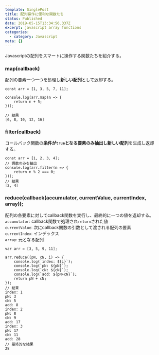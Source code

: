 ```yaml
---
template: SinglePost
title: 配列操作に便利な関数たち
status: Published
date: 2019-05-15T13:34:56.337Z
excerpt: javascript array functions
categories:
  - category: Javascript
meta: {}
---
```

Javascriptの配列をスマートに操作する関数たちを紹介する。

### map(callback)
配列の要素一つ一つを処理し**新しい配列**として返却する。
```
const arr = [1, 3, 5, 7, 11];

console.log(arr.map(n => {
    return n + 5;
}));

// 結果
[6, 8, 10, 12, 16]
```

### filter(callback)
コールバック関数の**条件が`true`となる要素のみ抽出し新しい配列**を生成し返却する。
```
const arr = [1, 2, 3, 4];
// 偶数のみを抽出
console.log(arr.filter(n => {
    return n % 2 === 0;
}));
// 結果
[2, 4]
```

### reduce(callback(accumulator, currentValue, currentIndex, array));
配列の各要素に対してcallback関数を実行し、最終的に一つの値を返却する。  
`accumulator`: callback関数で処理され`return`された値  
`currentValue`: 次にcallback関数の引数として渡される配列の要素  
`currentIndex`: インデックス  
`array`: 元となる配列  
```
var arr = [3, 5, 9, 11];

arr.reduce((pN, cN, i) => {
    console.log(`index: ${i}`);
    console.log(`pN: ${pN}`);
    console.log(`cN: ${cN}`);
    console.log(`add: ${pN+cN}`);
    return pN + cN;
});
// 結果
index: 1
pN: 3
cN: 5
add: 8
index: 2
pN: 8
cN: 9
add: 17
index: 3
pN: 17
cN: 11
add: 28
// 最終的な結果
28
```
